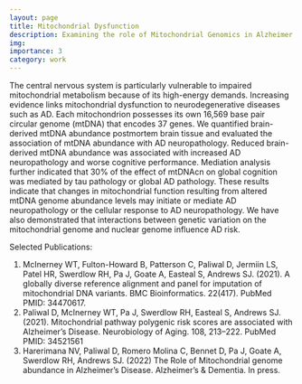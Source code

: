 ```yaml
---
layout: page
title: Mitochondrial Dysfunction
description: Examining the role of Mitochondrial Genomics in Alzheimer’s disease
img:
importance: 3
category: work
---
```


The central nervous system is particularly vulnerable to impaired mitochondrial metabolism because of its high-energy demands. Increasing evidence links mitochondrial dysfunction to neurodegenerative diseases such as AD. Each mitochondrion possesses its own 16,569 base pair circular genome (mtDNA) that encodes 37 genes. We quantified brain-derived mtDNA abundance postmortem brain tissue and evaluated the association of mtDNA abundance with AD neuropathology. Reduced brain-derived mtDNA abundance was associated with increased AD neuropathology and worse cognitive performance. Mediation analysis further indicated that 30% of the effect of mtDNAcn on global cognition was mediated by tau pathology or global AD pathology. These results indicate that changes in mitochondrial function resulting from altered mtDNA genome abundance levels may initiate or mediate AD neuropathology or the cellular response to AD neuropathology. We have also demonstrated that interactions between genetic variation on the mitochondrial genome and nuclear genome influence AD risk.

Selected Publications: 
1.	McInerney WT, Fulton-Howard B, Patterson C, Paliwal D, Jermiin LS, Patel HR, Swerdlow RH, Pa J, Goate A, Easteal S, Andrews SJ. (2021). A globally diverse reference alignment and panel for imputation of mitochondrial DNA variants. BMC Bioinformatics. 22(417). PubMed PMID: 34470617.
2.	Paliwal D, McInerney WT, Pa J, Swerdlow RH, Easteal S, Andrews SJ. (2021). Mitochondrial pathway polygenic risk scores are associated with Alzheimer’s Disease. Neurobiology of Aging. 108, 213–222. PubMed PMID: 34521561
3.	Harerimana NV, Paliwal D, Romero Molina C, Bennet D, Pa J, Goate A, Swerdlow RH, Andrews SJ. (2022) The Role of Mitochondrial genome abundance in Alzheimer’s Disease. Alzheimer’s & Dementia. In press.
